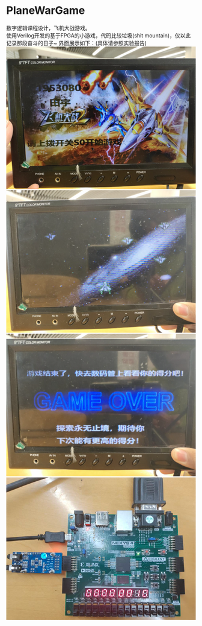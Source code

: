# PlaneWarGame
数字逻辑课程设计，飞机大战游戏。  
使用Verilog开发的基于FPGA的小游戏，代码比较垃圾(shit mountain)，仅以此记录那段奋斗的日子~
界面展示如下：(具体请参照实验报告)
![](image/README/1626592643691.png)
![](image/README/1626592665684.png)
![](image/README/1626592673839.png)
![](image/README/1626592700356.png)